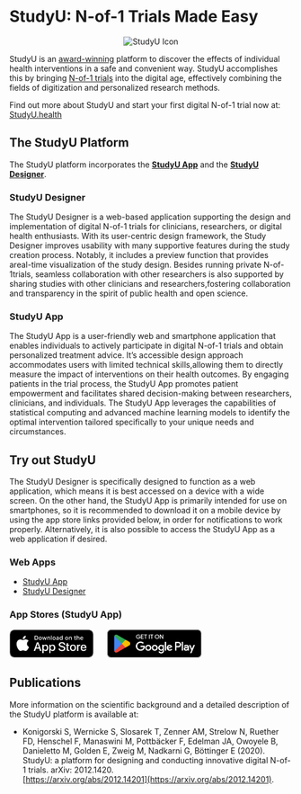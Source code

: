 # StudyU: N-of-1 Trials Made Easy

<p align="center">
  <img src="https://www.studyu.health/img/icon_wide.png" height="200" 
  alt="StudyU Icon">
</p>

StudyU is an <a href="https://www.studyu.health/blog/best-idea-award">
award-winning</a> platform to discover the effects of individual health 
interventions in a safe and convenient way. StudyU accomplishes this by bringing
[N-of-1 trials](https://www.studyu.health/docs/basics/n-of-1-trials) into the
digital age, effectively combining the fields of digitization and personalized
research methods.

Find out more about StudyU and start your first digital N-of-1 trial now at:
[StudyU.health](https://www.studyu.health)

## The StudyU Platform

The StudyU platform incorporates the **[StudyU App](https://app.studyu.health)**
and the **[StudyU Designer](https://designer.studyu.health)**.

### StudyU Designer

The StudyU Designer is a web-based application supporting the design and
implementation of digital N-of-1 trials for clinicians, researchers, or digital
health enthusiasts. With its user-centric design framework, the Study Designer
improves usability with many supportive features during the study creation
process. Notably, it includes a preview function that provides areal-time
visualization of the study design. Besides running private N-of-1trials,
seamless collaboration with other researchers is also supported by sharing
studies with other clinicians and researchers,fostering collaboration and
transparency in the spirit of public health and open science.

### StudyU App

The StudyU App is a user-friendly web and smartphone application that
enables individuals to actively participate in digital N-of-1 trials and obtain
personalized treatment advice. It’s accessible design approach accommodates users
with limited technical skills,allowing them to directly measure the impact of
interventions on their health outcomes. By engaging patients in the trial process,
the StudyU App promotes patient empowerment and facilitates shared
decision-making between researchers, clinicians, and individuals. The StudyU App
leverages the capabilities of statistical computing and advanced machine learning
models to identify the optimal intervention tailored specifically to your unique
needs and circumstances.

## Try out StudyU

The StudyU Designer is specifically designed to function as a web application,
which means it is best accessed on a device with a wide screen. On the other
hand, the StudyU App is primarily intended for use on smartphones, so it is
recommended to download it on a mobile device by using the app store links
provided below, in order for notifications to work properly. Alternatively, it
is also possible to access the StudyU App as a web application if desired.

### Web Apps

- [StudyU App](https://app.studyu.health)
- [StudyU Designer](https://designer.studyu.health)

### App Stores (StudyU App)

[<img src="resources/img/app-store-badge.png" height="50"
alt="Download on the App Store">](https://apps.apple.com/us/app/studyu-health/id1571991198)
[<img src="resources/img/google-play-badge.png" height="50"
alt="Get it on Google Play" style="margin-left: 20px">](https://play.google.com/store/apps/details?id=health.studyu.app)

## Publications

More information on the scientific background and a detailed description of
the StudyU platform is available at:

- Konigorski S, Wernicke S, Slosarek T, Zenner AM, Strelow N, Ruether FD,
Henschel F, Manaswini M, Pottbäcker F, Edelman JA, Owoyele B, Danieletto M,
Golden E, Zweig M, Nadkarni G, Böttinger E (2020).
StudyU: a platform for designing and conducting innovative digital N-of-1
trials. arXiv: 2012.1420.  
[https://arxiv.org/abs/2012.14201](https://arxiv.org/abs/2012.14201).
